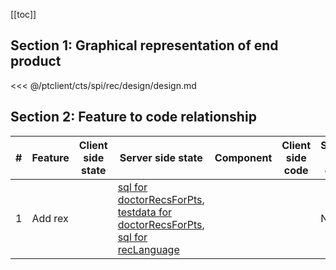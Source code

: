 [[toc]]

## Section 1: Graphical representation of end product

<<< @/ptclient/cts/spi/rec/design/design.md

## Section 2: Feature to code relationship

| #   | Feature | Client side state | Server side state                                                                                                                                                                                                                                                                                                                                                                                                                                                                                                | Component | Client side code | Server side code |
| --- | ------- | ----------------- | ---------------------------------------------------------------------------------------------------------------------------------------------------------------------------------------------------------------------------------------------------------------------------------------------------------------------------------------------------------------------------------------------------------------------------------------------------------------------------------------------------------------- | --------- | ---------------- | ---------------- |
| 1   | Add rex |                   | [sql for doctorRecsForPts](https://github.com/savantcare/ptfile/blob/master/ptclient/cts/spi/rec/db/structure/sc_rec/doctorRecsForPts/structure-gen-on-2020-07-01.sql), [testdata for doctorRecsForPts](https://github.com/savantcare/ptfile/blob/master/ptclient/cts/spi/rec/db/structure/sc_rec/doctorRecsForPts/testdata-gen-on-2020-07-01.sql), [sql for recLanguage](https://github.com/savantcare/ptfile/blob/master/ptclient/cts/spi/rec/db/structure/sc_rec/recLanguage/structure-gen-on-2020-07-01.sql) |           |                  | None             |
